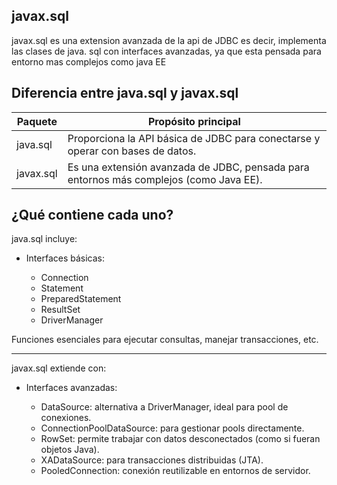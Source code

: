 ## javax.sql

javax.sql es una extension avanzada de la api de JDBC es decir, implementa las clases de java.
sql con interfaces avanzadas, ya que esta pensada para entorno mas complejos como java EE

## Diferencia entre java.sql y javax.sql

| Paquete   | Propósito principal                                                                      |
|-----------|------------------------------------------------------------------------------------------|	
| java.sql	| Proporciona la API básica de JDBC para conectarse y operar con bases de datos.           |
| javax.sql |	Es una extensión avanzada de JDBC, pensada para entornos más complejos (como Java EE). |

## ¿Qué contiene cada uno?

java.sql incluye:

- Interfaces básicas:

    - Connection
    - Statement
    - PreparedStatement
    - ResultSet
    - DriverManager

Funciones esenciales para ejecutar consultas, manejar transacciones, etc.

---

javax.sql extiende con:

- Interfaces avanzadas:

    - DataSource: alternativa a DriverManager, ideal para pool de conexiones.
    - ConnectionPoolDataSource: para gestionar pools directamente.
    - RowSet: permite trabajar con datos desconectados (como si fueran objetos Java).
    - XADataSource: para transacciones distribuidas (JTA).
    - PooledConnection: conexión reutilizable en entornos de servidor.